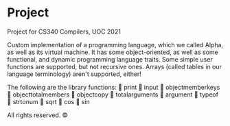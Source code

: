 # Project
Project for CS340 Compilers, UOC 2021 

Custom implementation of a programming language, which we called Alpha, as well as its virtual machine. 
It has some object-oriented, as well as some functional, and dynamic programming language traits. 
Some simple user functions are supported, but not recursive ones. 
Arrays (called tables in our language terminology) aren't supported, either! 

The following are the library functions: 
 print
 input
 objectmemberkeys
 objecttotalmembers
 objectcopy
 totalarguments
 argument
 typeof
 strtonum
 sqrt
 cos
 sin

All rights reserved. © 
